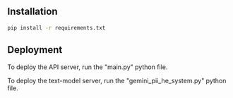 ## Installation

```bash
pip install -r requirements.txt
```

## Deployment

To deploy the API server, run the "main.py" python file.

To deploy the text-model server, run the "gemini_pii_he_system.py" python file.


